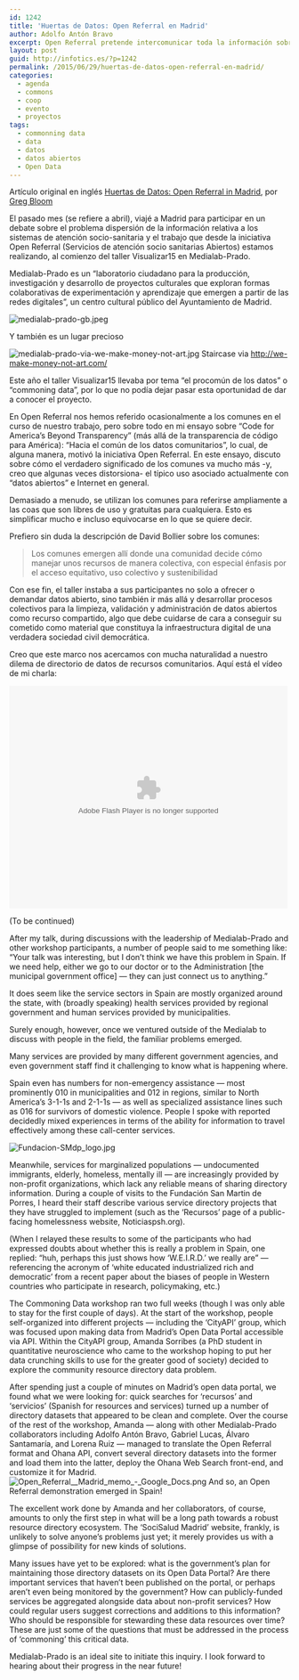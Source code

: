 ```yaml
---
id: 1242
title: 'Huertas de Datos: Open Referral en Madrid'
author: Adolfo Antón Bravo
excerpt: Open Referral pretende intercomunicar toda la información sobre atención socio sanitaria del municipio.
layout: post
guid: http://infotics.es/?p=1242
permalink: /2015/06/29/huertas-de-datos-open-referral-en-madrid/
categories:
  - agenda
  - commons
  - coop
  - evento
  - proyectos
tags:
  - commonning data
  - data
  - datos
  - datos abiertos
  - Open Data
---
```

<div class="center">
  <p>
    Artículo original en inglés <a href="https://openreferral.org/huertas-de-datos-open-referral-in-madrid/">Huertas de Datos: Open Referral in Madrid</a>, por <a href="https://openreferral.org/author/gbloom/">Greg Bloom</a>
  </p>
</div>

El pasado mes (se refiere a abril), viajé a Madrid para participar en un debate sobre el problema dispersión de la información relativa a los sistemas de atención socio-sanitaria y el trabajo que desde la iniciativa Open Referral (Servicios de atención socio sanitarias Abiertos) estamos realizando, al comienzo del taller Visualizar15 en Medialab-Prado. 

Medialab-Prado es un &#8220;laboratorio ciudadano para la producción, investigación y desarrollo de proyectos culturales que exploran formas colaborativas de experimentación y aprendizaje que emergen a partir de las redes digitales&#8221;, un centro cultural público del Ayuntamiento de Madrid. 

<div class="figure">
  <p>
    <img src="https://openreferral.org/wp-content/uploads/2015/06/medialab-prado-gb.jpeg" alt="medialab-prado-gb.jpeg" />
  </p></p>
</div>

Y también es un lugar precioso 

![medialab-prado-via-we-make-money-not-art.jpg][1] Staircase via <http://we-make-money-not-art.com/> 

Este año el taller Visualizar15 llevaba por tema &#8220;el procomún de los datos&#8221; o &#8220;commoning data&#8221;, por lo que no podía dejar pasar esta oportunidad de dar a conocer el proyecto. 

En Open Referral nos hemos referido ocasionalmente a los comunes en el curso de nuestro trabajo, pero sobre todo en mi ensayo sobre &#8220;Code for America&#8217;s Beyond Transparency&#8221; (más allá de la transparencia de código para América): &#8220;Hacia el común de los datos comunitarios&#8221;, lo cual, de alguna manera, motivó la iniciativa Open Referral. En este ensayo, discuto sobre cómo el verdadero significado de los comunes va mucho más -y, creo que algunas veces distorsiona- el típico uso asociado actualmente con &#8220;datos abiertos&#8221; e Internet en general. 

Demasiado a menudo, se utilizan los comunes para referirse ampliamente a las coas que son libres de uso y gratuitas para cualquiera. Esto es simplificar mucho e incluso equivocarse en lo que se quiere decir. 

Prefiero sin duda la descripción de David Bollier sobre los comunes: 

> Los comunes emergen allí donde una comunidad decide cómo manejar unos recursos de manera colectiva, con especial énfasis por el acceso equitativo, uso colectivo y sustenibilidad 

Con ese fin, el taller instaba a sus participantes no solo a ofrecer o demandar datos abierto, sino también ir más allá y desarrollar procesos colectivos para la limpieza, validación y administración de datos abiertos como recurso compartido, algo que debe cuidarse de cara a conseguir su cometido como material que constituya la infraestructura digital de una verdadera sociedad civil democrática. 

Creo que este marco nos acercamos con mucha naturalidad a nuestro dilema de directorio de datos de recursos comunitarios. Aquí está el vídeo de mi charla: 

<embed type="application/x-shockwave-flash" src="http://medialab-prado.es/static/player/player.swf" allowfullscreen="true" flashvars="&file=http://medialab-prado.es/mmedia/15/15851/15851.flv&height=400&width=&autostart=false&skin=http://medialab-prado.es/static/player/skin.swf&frontcolor=ffffff&lightcolor=cc9900&controlbar=over&stretching=uniform&image=http://medialab-prado.eshttp://medialab-prado.es/mmedia/15851/preview_image" height="400" width="500">
</embed>

(To be continued) 

After my talk, during discussions with the leadership of Medialab-Prado and other workshop participants, a number of people said to me something like: “Your talk was interesting, but I don’t think we have this problem in Spain. If we need help, either we go to our doctor or to the Administration [the municipal government office] — they can just connect us to anything.” 

It does seem like the service sectors in Spain are mostly organized around the state, with (broadly speaking) health services provided by regional government and human services provided by municipalities. 

Surely enough, however, once we ventured outside of the Medialab to discuss with people in the field, the familiar problems emerged. 

Many services are provided by many different government agencies, and even government staff find it challenging to know what is happening where. 

Spain even has numbers for non-emergency assistance — most prominently 010 in municipalities and 012 in regions, similar to North America’s 3-1-1s and 2-1-1s — as well as specialized assistance lines such as 016 for survivors of domestic violence. People I spoke with reported decidedly mixed experiences in terms of the ability for information to travel effectively among these call-center services. 

<div class="figure">
  <p>
    <img src="https://openreferral.org/wp-content/uploads/2015/06/Fundacion-SMdp_logo.jpg" alt="Fundacion-SMdp_logo.jpg" />
  </p></p>
</div>

Meanwhile, services for marginalized populations — undocumented immigrants, elderly, homeless, mentally ill — are increasingly provided by non-profit organizations, which lack any reliable means of sharing directory information. During a couple of visits to the Fundación San Martin de Porres, I heard their staff describe various service directory projects that they have struggled to implement (such as the ‘Recursos’ page of a public-facing homelessness website, Noticiaspsh.org). 

(When I relayed these results to some of the participants who had expressed doubts about whether this is really a problem in Spain, one replied: “huh, perhaps this just shows how ‘W.E.I.R.D.’ we really are” — referencing the acronym of ‘white educated industrialized rich and democratic’ from a recent paper about the biases of people in Western countries who participate in research, policymaking, etc.) 

The Commoning Data workshop ran two full weeks (though I was only able to stay for the first couple of days). At the start of the workshop, people self-organized into different projects — including the ‘CityAPI’ group, which was focused upon making data from Madrid’s Open Data Portal accessible via API. Within the CityAPI group, Amanda Sorribes (a PhD student in quantitative neuroscience who came to the workshop hoping to put her data crunching skills to use for the greater good of society) decided to explore the community resource directory data problem. 

After spending just a couple of minutes on Madrid’s open data portal, we found what we were looking for: quick searches for ‘recursos’ and ‘servicios’ (Spanish for resources and services) turned up a number of directory datasets that appeared to be clean and complete. Over the course of the rest of the workshop, Amanda — along with other Medialab-Prado collaborators including Adolfo Antón Bravo, Gabriel Lucas, Álvaro Santamaría, and Lorena Ruiz — managed to translate the Open Referral format and Ohana API, convert several directory datasets into the former and load them into the latter, deploy the Ohana Web Search front-end, and customize it for Madrid. ![Open_Referral__Madrid_memo_-_Google_Docs.png][2] And so, an Open Referral demonstration emerged in Spain! 

The excellent work done by Amanda and her collaborators, of course, amounts to only the first step in what will be a long path towards a robust resource directory ecosystem. The ‘SociSalud Madrid’ website, frankly, is unlikely to solve anyone’s problems just yet; it merely provides us with a glimpse of possibility for new kinds of solutions. 

Many issues have yet to be explored: what is the government’s plan for maintaining those directory datasets on its Open Data Portal? Are there important services that haven’t been published on the portal, or perhaps aren’t even being monitored by the government? How can publicly-funded services be aggregated alongside data about non-profit services? How could regular users suggest corrections and additions to this information? Who should be responsible for stewarding these data resources over time? These are just some of the questions that must be addressed in the process of ‘commoning’ this critical data. 

Medialab-Prado is an ideal site to initiate this inquiry. I look forward to hearing about their progress in the near future!

 [1]: https://openreferral.org/wp-content/uploads/2015/06/medialab-prado-via-we-make-money-not-art.jpg
 [2]: https://openreferral.org/wp-content/uploads/2015/06/Open_Referral__Madrid_memo_-_Google_Docs.png